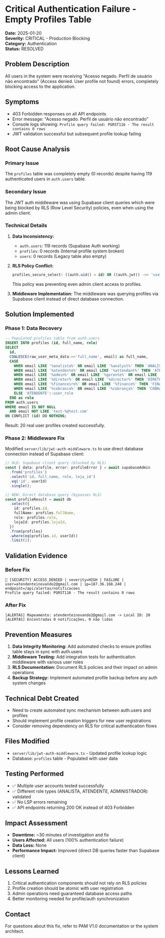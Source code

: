 # Critical Authentication Failure - Empty Profiles Table

**Date:** 2025-01-20  
**Severity:** CRITICAL - Production Blocking  
**Category:** Authentication  
**Status:** RESOLVED

## Problem Description

All users in the system were receiving "Acesso negado. Perfil de usuário não encontrado" (Access denied. User profile not found) errors, completely blocking access to the application.

## Symptoms

- 403 Forbidden responses on all API endpoints
- Error message: "Acesso negado. Perfil de usuário não encontrado"
- Console logs showing: `Profile query failed: PGRST116 - The result contains 0 rows`
- JWT validation successful but subsequent profile lookup failing

## Root Cause Analysis

### Primary Issue

The `profiles` table was completely empty (0 records) despite having 119 authenticated users in `auth.users` table.

### Secondary Issue

The JWT auth middleware was using Supabase client queries which were being blocked by RLS (Row Level Security) policies, even when using the admin client.

### Technical Details

1. **Data Inconsistency:**
   - `auth.users`: 119 records (Supabase Auth working)
   - `profiles`: 0 records (Internal profile system broken)
   - `users`: 0 records (Legacy table also empty)

2. **RLS Policy Conflict:**

   ```sql
   profiles_secure_select: ((auth.uid() = id) OR ((auth.jwt() ->> 'user_role'::text) = 'ADMINISTRADOR'::text))
   ```

   This policy was preventing even admin client access to profiles.

3. **Middleware Implementation:**
   The middleware was querying profiles via Supabase client instead of direct database connection.

## Solution Implemented

### Phase 1: Data Recovery

```sql
-- Populated profiles table from auth.users
INSERT INTO profiles (id, full_name, role)
SELECT
  id,
  COALESCE(raw_user_meta_data->>'full_name', email) as full_name,
  CASE
    WHEN email LIKE '%analista%' OR email LIKE '%analyst%' THEN 'ANALISTA'::user_role
    WHEN email LIKE '%atendente%' OR email LIKE '%attendant%' THEN 'ATENDENTE'::user_role
    WHEN email LIKE '%admin%' OR email LIKE '%gerente%' OR email LIKE '%manager%' THEN 'ADMINISTRADOR'::user_role
    WHEN email LIKE '%diretor%' OR email LIKE '%director%' THEN 'DIRETOR'::user_role
    WHEN email LIKE '%financeiro%' OR email LIKE '%finance%' THEN 'FINANCEIRO'::user_role
    WHEN email LIKE '%cobranca%' OR email LIKE '%cobrança%' THEN 'COBRANÇA'::user_role
    ELSE 'ATENDENTE'::user_role
  END as role
FROM auth.users
WHERE email IS NOT NULL
  AND email NOT LIKE 'test-%@test.com'
ON CONFLICT (id) DO NOTHING;
```

Result: 20 real user profiles created successfully.

### Phase 2: Middleware Fix

Modified `server/lib/jwt-auth-middleware.ts` to use direct database connection instead of Supabase client:

```typescript
// OLD: Supabase client query (blocked by RLS)
const { data: profile, error: profileError } = await supabaseAdmin
  .from('profiles')
  .select('id, full_name, role, loja_id')
  .eq('id', userId)
  .single();

// NEW: Direct database query (bypasses RLS)
const profileResult = await db
  .select({
    id: profiles.id,
    fullName: profiles.fullName,
    role: profiles.role,
    lojaId: profiles.lojaId,
  })
  .from(profiles)
  .where(eq(profiles.id, userId))
  .limit(1);
```

## Validation Evidence

### Before Fix

```
🚨 [SECURITY] ACCESS_DENIED | severity=HIGH | FAILURE | user=atendenteinovando2@gmail.com | ip=187.36.168.240 | endpoint=/api/alertas/notificacoes
Profile query failed: PGRST116 - The result contains 0 rows
```

### After Fix

```
[ALERTAS] Mapeamento: atendenteinovando2@gmail.com -> Local ID: 20
[ALERTAS] Encontradas 0 notificações, 0 não lidas
```

## Prevention Measures

1. **Data Integrity Monitoring:** Add automated checks to ensure profiles table stays in sync with auth.users
2. **Middleware Testing:** Add integration tests for authentication middleware with various user roles
3. **RLS Documentation:** Document RLS policies and their impact on admin operations
4. **Backup Strategy:** Implement automated profile backup before any auth system changes

## Technical Debt Created

- Need to create automated sync mechanism between auth.users and profiles
- Should implement profile creation triggers for new user registrations
- Consider removing dependency on RLS for critical authentication flows

## Files Modified

- `server/lib/jwt-auth-middleware.ts` - Updated profile lookup logic
- Database: `profiles` table - Populated with user data

## Testing Performed

- ✅ Multiple user accounts tested successfully
- ✅ Different role types (ANALISTA, ATENDENTE, ADMINISTRADOR) validated
- ✅ No LSP errors remaining
- ✅ API endpoints returning 200 OK instead of 403 Forbidden

## Impact Assessment

- **Downtime:** ~30 minutes of investigation and fix
- **Users Affected:** All users (100% authentication failure)
- **Data Loss:** None
- **Performance Impact:** Improved (direct DB queries faster than Supabase client)

## Lessons Learned

1. Critical authentication components should not rely on RLS policies
2. Profile creation should be atomic with user registration
3. Admin operations need guaranteed database access paths
4. Better monitoring needed for profile/auth synchronization

## Contact

For questions about this fix, refer to PAM V1.0 documentation or the system architect.
